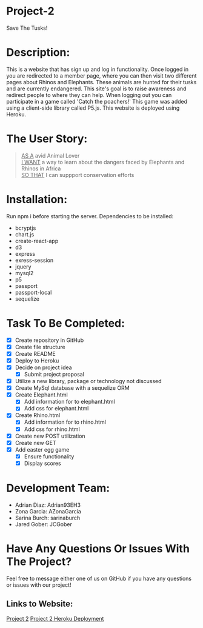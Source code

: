 # Project-2
Save The Tusks!

# Description:
This is a website that has sign up and log in functionality. Once logged in you are redirected to a member page, where you can then visit two different pages about Rhinos and Elephants. These animals are hunted for their tusks and are currently endangered. This site's goal is to raise awareness and redirect people to where they can help. When logging out you can participate in a game called 'Catch the poachers!' This game was added using a client-side library called P5.js. This website is deployed using Heroku.

# The User Story:
> <ins>AS A</ins> avid Animal Lover <br />
> <ins>I WANT</ins> a way to learn about the dangers faced by Elephants and Rhinos in Africa <br />
> <ins>SO THAT</ins> I can suppport conservation efforts

# Installation: 
Run npm i before starting the server. 
Dependencies to be installed:
- bcryptjs
- chart.js
- create-react-app
- d3
- express
- exress-session
- jquery
- mysql2
- p5
- passport
- passport-local
- sequelize

# Task To Be Completed:
- [x] Create repository in GitHub
- [x] Create file structure
- [x] Create README
- [x] Deploy to Heroku
- [x] Decide on project idea
    - [x] Submit project proposal
- [x] Utilize a new library, package or technology not discussed
- [x] Create MySql database with a sequelize ORM
- [x] Create Elephant.html
    - [x] Add information for to elephant.html
    - [x] Add css for elephant.html
- [x] Create Rhino.html
    - [x] Add information for to rhino.html
    - [x] Add css for rhino.html
- [x] Create new POST utilization
- [x] Create new GET
- [x] Add easter egg game
    - [x] Ensure functionality
    - [x] Display scores

# Development Team:
- Adrian Diaz: Adrian93EH3 <br />
- Zona Garcia: AZonaGarcia <br />
- Sarina Burch: sarinaburch <br />
- Jared Gober: JCGober <br />

# Have Any Questions Or Issues With The Project?
Feel free to message either one of us on GitHub if you have any questions or issues with our project!

## Links to Website:

[Project 2](https://github.com/Adrian93EH3/Project-2)
[Project 2 Heroku Deployment](https://murmuring-atoll-31167.herokuapp.com/)
